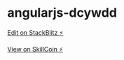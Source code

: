 # angularjs-dcywdd

[Edit on StackBlitz ⚡️](https://stackblitz.com/edit/angularjs-dcywdd)

[View on SkillCoin ⚡️](skillcoin.zsharing.net/counter/counter.html)